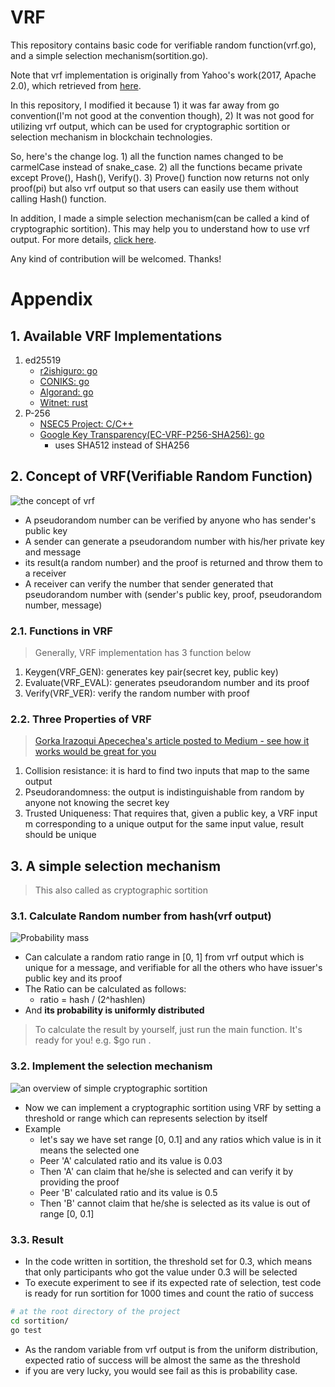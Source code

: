 # VRF
This repository contains basic code for verifiable random function(vrf.go), and a simple selection mechanism(sortition.go).

Note that vrf implementation is originally from Yahoo's work(2017, Apache 2.0), which retrieved from [here](https://github.com/r2ishiguro/vrf/tree/master/go/vrf_ed25519).

In this repository, I modified it because 1) it was far away from go convention(I'm not good at the convention though), 2) It was not good for utilizing vrf output, which can be used for cryptographic sortition or selection mechanism in blockchain technologies.

So, here's the change log. 1) all the function names changed to be carmelCase instead of snake_case. 2) all the functions became private except Prove(), Hash(), Verify(). 3) Prove() function now returns not only proof(pi) but also vrf output so that users can easily use them without calling Hash() function.

In addition, I made a simple selection mechanism(can be called a kind of cryptographic sortition). This may help you to understand how to use vrf output. For more details, [click here]().

Any kind of contribution will be welcomed. Thanks! 

# Appendix
## 1. Available VRF Implementations
1. ed25519
    * [r2ishiguro: go](https://github.com/r2ishiguro/vrf/tree/master/go/vrf_ed25519)
    * [CONIKS: go](https://github.com/coniks-sys/coniks-go/tree/master/crypto/vrf)
    * [Algorand: go](https://github.com/algorand/go-algorand/tree/master/crypto)
    * [Witnet: rust](https://github.com/witnet/vrf-rs)
2. P-256
    * [NSEC5 Project: C/C++](https://github.com/fcelda/nsec5-crypto)
    * [Google Key Transparency(EC-VRF-P256-SHA256): go](https://github.com/google/keytransparency/blob/master/core/crypto/vrf/p256/p256.go)
        * uses SHA512 instead of SHA256
## 2. Concept of VRF(Verifiable Random Function)
![the concept of vrf](https://github.com/yoseplee/vrf/blob/master/resources/vrf-concept.png?raw=true)
* A pseudorandom number can be verified by anyone who has sender's public key
* A sender can generate a pseudorandom number with his/her private key and message
* its result(a random number) and the proof is returned and throw them to a receiver
* A receiver can verify the number that sender generated that pseudorandom number with (sender's public key, proof, pseudorandom number, message)

### 2.1. Functions in VRF
> Generally, VRF implementation has 3 function below
1. Keygen(VRF_GEN): generates key pair(secret key, public key)
2. Evaluate(VRF_EVAL): generates pseudorandom number and its proof
3. Verify(VRF_VER): verify the random number with proof

### 2.2. Three Properties of VRF
> [Gorka Irazoqui Apecechea's article posted to Medium - see how it works would be great for you](https://medium.com/witnet/cryptographic-sortition-in-blockchains-the-importance-of-vrfs-ad5c20a4e018)
1. Collision resistance: it is hard to find two inputs that map to the same output
2. Pseudorandomness: the output is indistinguishable from random by anyone not knowing the secret key
3. Trusted Uniqueness: That requires that, given a public key, a VRF input m corresponding to a unique output for the same input value, result should be unique

## 3. A simple selection mechanism
> This also called as cryptographic sortition
### 3.1. Calculate Random number from hash(vrf output)
![Probability mass](https://github.com/yoseplee/vrf/blob/master/resources/sortitionProbMass.gif?raw=true)
* Can calculate a random ratio range in [0, 1] from vrf output which is unique for a message, and verifiable for all the others who have issuer's public key and its proof
* The Ratio can be calculated as follows:
    * ratio = hash / (2^hashlen)
* And **its probability is uniformly distributed**
> To calculate the result by yourself, just run the main function. It's ready for you! e.g. $go run .

### 3.2. Implement the selection mechanism
![an overview of simple cryptographic sortition](https://github.com/yoseplee/vrf/blob/master/resources/simple-sortition-overview.png?raw=true)
* Now we can implement a cryptographic sortition using VRF by setting a threshold or range which can represents selection by itself
* Example
    * let's say we have set range [0, 0.1] and any ratios which value is in it means the selected one
    * Peer 'A' calculated ratio and its value is 0.03
    * Then 'A' can claim that he/she is selected and can verify it by providing the proof
    * Peer 'B' calculated ratio and its value is 0.5
    * Then 'B' cannot claim that he/she is selected as its value is out of range [0, 0.1]

### 3.3. Result
* In the code written in sortition, the threshold set for 0.3, which means that only participants who got the value under 0.3 will be selected
* To execute experiment to see if its expected rate of selection, test code is ready for run sortition for 1000 times and count the ratio of success
```sh
# at the root directory of the project
cd sortition/
go test
```
* As the random variable from vrf output is from the uniform distribution, expected ratio of success will be almost the same as the threshold
* if you are very lucky, you would see fail as this is probability case.